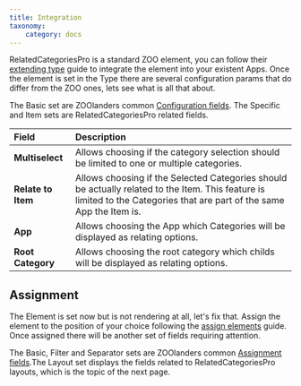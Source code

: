 ```yaml
---
title: Integration
taxonomy:
    category: docs
---
```


RelatedCategoriesPro is a standard ZOO element, you can follow their [extending type](http://yootheme.com/zoo/documentation/advanced/extend-pre-build-types) guide to integrate the element into your existent Apps. Once the element is set in the Type there are several configuration params that do differ from the ZOO ones, lets see what is all that about.

The Basic set are ZOOlanders common [Configuration fields](/zoolanders/elements/fields#configuration). The Specific and Item sets are RelatedCategoriesPro related fields.

| Field       | Description |
| :---------- | :---------- |
| **Multiselect** | Allows choosing if the category selection should be limited to one or multiple categories. |
| **Relate to Item** | Allows choosing if the Selected Categories should be actually related to the Item. This feature is limited to the Categories that are part of the same App the Item is. |
| **App** | Allows choosing the App which Categories will be displayed as relating options. |
| **Root Category** | Allows choosing the root category which childs will be displayed as relating options. |

## Assignment

The Element is set now but is not rendering at all, let's fix that. Assign the element to the position of your choice following the [assign elements](http://yootheme.com/zoo/documentation/advanced/assign-elements-to-layout-positions) guide. Once assigned there will be another set of fields requiring attention.

The Basic, Filter and Separator sets are ZOOlanders common [Assignment fields](/zoolanders/elements/fields#assignment).The Layout set displays the fields related to RelatedCategoriesPro layouts, which is the topic of the next page.
